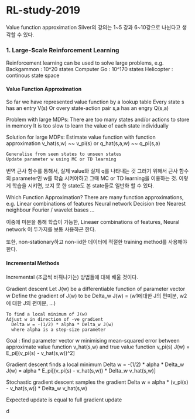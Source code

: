 # RL-study-2019

Value function approximation
Silver의 강의는 1~5 강과 6~10강으로 나뉜다고 생각할 수 있다.

### 1. Large-Scale Reinforcement Learning

  Reinforcement learning can be used to solve large problems, e.g.
    Backgammon  : 10^20 states
    Computer Go : 10^170 states
    Helicopter  : continous state space

#### Value Function Approximation

  So far we have represented value function by a lookup table
    Every state s has an entry V(s)
    Or overy state-action pair s,a has an engry Q(s,a)

  Problem with large MDPs:
    There are too many states and/or actions to store in memory
    It is too slow to learn the value of each state individually

  Solution for large MDPs:
    Estimate value function with function approximation
         v_hat(s,w) ~~ v_pi(s)
      or q_hat(s,a,w) ~~ q_pi(s,a)

    Generalise from seen states to unseen states
    Update parameter w using MC or TD learning

  번역
    근사 함수를 통해서, 실제 value와 실제 q를 나타내는 것
    그러기 위해서 근사 함수의 parameter인 w를 학습 시켜야하고 그때 MC or TD learning을 이용하는 것.
    이렇게 학습을 시키면, 보지 못 한 state도 본 state들로 일반화 할 수 있다.

  Which Function Approximation?
    There are many function approximations, e.g.
      Linear combinations of features
      Neural network
      Decision tree
      Nearest neighbour
      Fourier / wavelet bases
      ...

  이중에 미분을 통해 학습이 가능한, Lineaer combinations of features, Neural network 이 두가지를 보통 사용하곤 한다.

  또한, non-stationary하고 non-iid한 데이터에 적절한 training method를 사용해야 한다.

#### Incremental Methods
  Incremental (조금씩 바꿔나가는) 방법들에 대해 배울 것이다.

  Gradient descent
    Let J(w) be a differentiable function of parameter vector w
    Define the gradient of J(w) to be
      Delta_w J(w) = (w1에대한 J의 편미분, w2에 대한 J의 편미분, ...)

    To find a local minimum of J(w)
    Adjust w in direction of -ve gradient
      Delta w = -(1/2) * alpha * Delta_w J(w)
      where alpha is a step-size parameter

  Goal : find parameter vector w minimising mean-squared error between approximate value function v_hat(s,w) and true value function v_pi(s)
    J(w) = E_pi[(v_pi(s) - v_hat(s,w))^2]

  Gradient descent finds a local minimum
    Delta w = -(1/2) * alpha * Delta_w J(w)
            = alpha * E_pi[(v_pi(s) - v_hat(s,w)) * Delta_w v_hat(s,w)]

  Stochastic gradient descent samples the gradient
    Delta w = alpha * (v_pi(s) - v_hat(s,w)) * Delta_w v_hat(s,w)

  Expected update is equal to full gradient update















d
